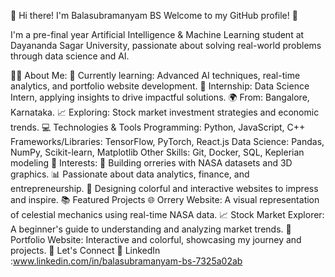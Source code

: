 👋 Hi there! I'm Balasubramanyam BS
Welcome to my GitHub profile! 🚀

I'm a pre-final year Artificial Intelligence & Machine Learning student at Dayananda Sagar University, passionate about solving real-world problems through data science and AI.

👩‍💻 About Me:
🌱 Currently learning: Advanced AI techniques, real-time analytics, and portfolio website development.
💼 Internship: Data Science Intern, applying insights to drive impactful solutions.
🌍 From: Bangalore, Karnataka.
📈 Exploring: Stock market investment strategies and economic trends.
💻 Technologies & Tools
Programming: Python, JavaScript, C++
Frameworks/Libraries: TensorFlow, PyTorch, React.js
Data Science: Pandas, NumPy, Scikit-learn, Matplotlib
Other Skills: Git, Docker, SQL, Keplerian modeling
🎯 Interests:
🌌 Building orreries with NASA datasets and 3D graphics.
📊 Passionate about data analytics, finance, and entrepreneurship.
🎨 Designing colorful and interactive websites to impress and inspire.
📚 Featured Projects
🌐 Orrery Website: A visual representation of celestial mechanics using real-time NASA data.
📈 Stock Market Explorer: A beginner's guide to understanding and analyzing market trends.
🎨 Portfolio Website: Interactive and colorful, showcasing my journey and projects.
🌟 Let's Connect
💼 LinkedIn :www.linkedin.com/in/balasubramanyam-bs-7325a02ab
